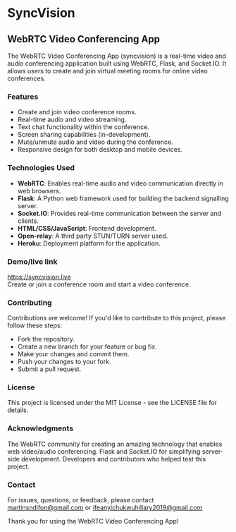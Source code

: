 # SyncVision

## WebRTC Video Conferencing App

The WebRTC Video Conferencing App (syncvision) is a real-time video and audio conferencing application built using WebRTC, Flask, and Socket.IO. It allows users to create and join virtual meeting rooms for online video conferences.

### Features

- Create and join video conference rooms.
- Real-time audio and video streaming.
- Text chat functionality within the conference.
- Screen sharing capabilities (in-development).
- Mute/unmute audio and video during the conference.
- Responsive design for both desktop and mobile devices.

### Technologies Used

- **WebRTC**: Enables real-time audio and video communication directly in web browsers.
- **Flask**: A Python web framework used for building the backend signalling server.
- **Socket.IO**: Provides real-time communication between the server and clients.
- **HTML/CSS/JavaScript**: Frontend development.
- **Open-relay**: A third party STUN/TURN server used.
- **Heroku**: Deployment platform for the application.

### Demo/live link

https://syncvision.live <br>
Create or join a conference room and start a video conference.

### Contributing

Contributions are welcome! If you'd like to contribute to this project, please follow these steps:

- Fork the repository.
- Create a new branch for your feature or bug fix.
- Make your changes and commit them.
- Push your changes to your fork.
- Submit a pull request.

### License

This project is licensed under the MIT License - see the LICENSE file for details.

### Acknowledgments

The WebRTC community for creating an amazing technology that enables web video/audio conferencing.
Flask and Socket.IO for simplifying server-side development.
Developers and contributors who helped test this project.

### Contact

For issues, questions, or feedback, please contact <martinsndifon@gmail.com> or <ifeanyichukwuhillary2019@gmail.com>

Thank you for using the WebRTC Video Conferencing App!
